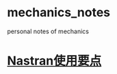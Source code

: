 # mechanics_notes
personal notes of mechanics

# [Nastran使用要点](https://github.com/zhangyunwu/mechanics_notes/blob/main/Nastran_notes.md)
